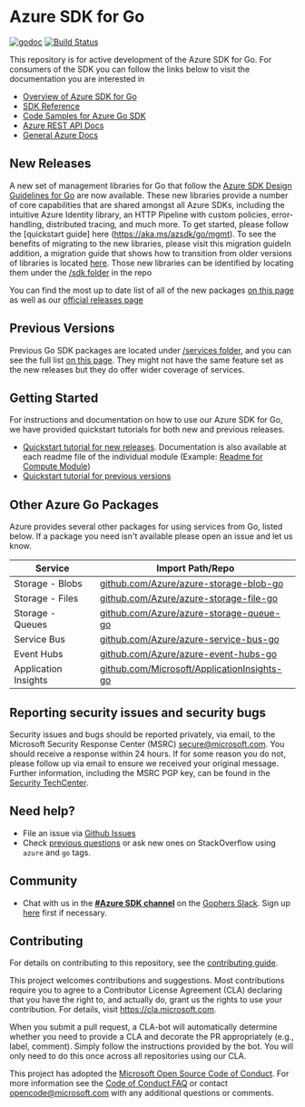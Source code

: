 # Azure SDK for Go

[![godoc](https://godoc.org/github.com/Azure/azure-sdk-for-go?status.svg)](https://godoc.org/github.com/Azure/azure-sdk-for-go)
[![Build Status](https://dev.azure.com/azure-sdk/public/_apis/build/status/go/Azure.azure-sdk-for-go?branchName=master)](https://dev.azure.com/azure-sdk/public/_build/latest?definitionId=640&branchName=master)

This repository is for active development of the Azure SDK for Go. For consumers of the SDK you can follow the links below to visit the documentation you are interested in
* [Overview of Azure SDK for Go](https://docs.microsoft.com/azure/developer/go/)
* [SDK Reference](https://pkg.go.dev/github.com/Azure/azure-sdk-for-go)
* [Code Samples for Azure Go SDK](https://github.com/azure-samples/azure-sdk-for-go-samples)
* [Azure REST API Docs](https://docs.microsoft.com/rest/api/)
* [General Azure Docs](https://docs.microsoft.com/azure)


## New Releases

A new set of management libraries for Go that follow the [Azure SDK Design Guidelines for Go](https://azure.github.io/azure-sdk/golang_introduction.html) are now available. These new libraries provide a number of core capabilities that are shared amongst all Azure SDKs, including the intuitive Azure Identity library, an HTTP Pipeline with custom policies, error-handling, distributed tracing, and much more.
To get started, please follow the [quickstart guide] here (https://aka.ms/azsdk/go/mgmt). 
To see the benefits of migrating to the new libraries, please visit this migration guideIn addition, a migration guide that shows how to transition from older versions of libraries is located [here](todo-addthislink).
Those new libraries can be identified by locating them under the [/sdk folder](https://pkg.go.dev/github.com/Azure/azure-sdk-for-go/sdk) in the repo

You can find the most up to date list of all of the new packages [on this page](https://pkg.go.dev/github.com/Azure/azure-sdk-for-go/sdk) as well as our [official releases page](https://azure.github.io/azure-sdk/releases/latest/go.html)

## Previous Versions

Previous Go SDK packages are located under [/services folder](https://github.com/Azure/azure-sdk-for-go/tree/master/services), and you can see the full list [on this page](https://pkg.go.dev/github.com/Azure/azure-sdk-for-go/services). They might not have the same feature set as the new releases but they do offer wider coverage of services.


## Getting Started

For instructions and documentation on how to use our Azure SDK for Go, we have provided quickstart tutorials for both new and previous releases. 

* [Quickstart tutorial for new releases](https://github.com/Azure/azure-sdk-for-go/blob/master/documentation/previous-versions-quickstart.md). Documentation is also available at each readme file of the individual module (Example: [Readme for Compute Module](https://github.com/Azure/azure-sdk-for-go/tree/master/sdk/compute/armcompute))
* [Quickstart tutorial for previous versions](https://github.com/Azure/azure-sdk-for-go/blob/master/documentation/previous-versions-quickstart.md)

## Other Azure Go Packages

Azure provides several other packages for using services from Go, listed below.
If a package you need isn't available please open an issue and let us know.

| Service              | Import Path/Repo                                                                                   |
| -------------------- | -------------------------------------------------------------------------------------------------- |
| Storage - Blobs      | [github.com/Azure/azure-storage-blob-go](https://github.com/Azure/azure-storage-blob-go)           |
| Storage - Files      | [github.com/Azure/azure-storage-file-go](https://github.com/Azure/azure-storage-file-go)           |
| Storage - Queues     | [github.com/Azure/azure-storage-queue-go](https://github.com/Azure/azure-storage-queue-go)         |
| Service Bus          | [github.com/Azure/azure-service-bus-go](https://github.com/Azure/azure-service-bus-go)             |
| Event Hubs           | [github.com/Azure/azure-event-hubs-go](https://github.com/Azure/azure-event-hubs-go)               |
| Application Insights | [github.com/Microsoft/ApplicationInsights-go](https://github.com/Microsoft/ApplicationInsights-go) |

## Reporting security issues and security bugs

Security issues and bugs should be reported privately, via email, to the Microsoft Security Response Center (MSRC) <secure@microsoft.com>. You should receive a response within 24 hours. If for some reason you do not, please follow up via email to ensure we received your original message. Further information, including the MSRC PGP key, can be found in the [Security TechCenter](https://www.microsoft.com/msrc/faqs-report-an-issue).

## Need help?

* File an issue via [Github Issues](https://github.com/Azure/azure-sdk-for-go/issues)
* Check [previous questions](https://stackoverflow.com/questions/tagged/azure+go) or ask new ones on StackOverflow using `azure` and `go` tags.

## Community

* Chat with us in the **[#Azure SDK
channel](https://gophers.slack.com/messages/CA7HK8EEP)** on the [Gophers
Slack](https://gophers.slack.com/). Sign up
[here](https://invite.slack.golangbridge.org) first if necessary.

## Contributing

For details on contributing to this repository, see the [contributing guide](https://github.com/Azure/azure-sdk-for-go/blob/master/CONTRIBUTING.md).

This project welcomes contributions and suggestions. Most contributions require you to agree to a Contributor License Agreement (CLA) declaring that you have the right to, and actually do, grant us the rights to use your contribution. For details, visit
https://cla.microsoft.com.

When you submit a pull request, a CLA-bot will automatically determine whether you need to provide a CLA and decorate the PR appropriately (e.g., label, comment). Simply follow the instructions provided by the bot. You will only need to do this once across all repositories using our CLA.

This project has adopted the [Microsoft Open Source Code of Conduct](https://opensource.microsoft.com/codeofconduct/).
For more information see the [Code of Conduct FAQ](https://opensource.microsoft.com/codeofconduct/faq/)
or contact [opencode@microsoft.com](mailto:opencode@microsoft.com) with any additional questions or comments.

[samples_repo]: https://github.com/Azure-Samples/azure-sdk-for-go-samples
